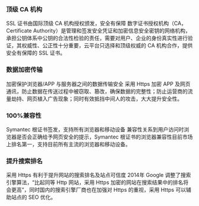 ### 顶级 CA 机构
SSL 证书由国际顶级 CA 机构授权颁发，安全有保障
数字证书授权机构（CA，Certificate Authority）是管理和签发安全凭证和加密信息安全密钥的网络机构，承担公钥体系中公钥的合法性检验的责任，需要对用户、企业的身份真实性进行验证，其权威性、公正性十分重要，云平台只选择和顶级权威的 CA 机构合作，提供安全有保障的 SSL 证书。

### 数据加密传输
加密保护浏览器/APP 与服务器之间的数据传输安全
采用 Https 加密 APP 及网页通讯，防止数据在传送过程中被窃取、篡改，确保数据的完整性；防止运营商的流量劫持、网页植入广告现象；同时有效抵挡中间人的攻击，大大提升安全性。

### 100%兼容性
Symantec 根证书签发，支持所有浏览器和移动设备
兼容性关系到用户访问时浏览器是否会正确给予网页安全的提示，Symantec 根证书的浏览器兼容性目前市场上排名第一，支持目前所有主流的浏览器和移动设备。

### 提升搜索排名
采用 Https 有利于提升网站的搜索排名及站点可信度
2014年 Google 调整了搜索引擎算法，“比起同等 Http 网站，采用 Https 加密的网站在搜索结果中的排名将会更高”，同时国内的搜索引擎厂商也在加强对 Https 的重视，采用 Https 可以辅助站点的 SEO 优化。
